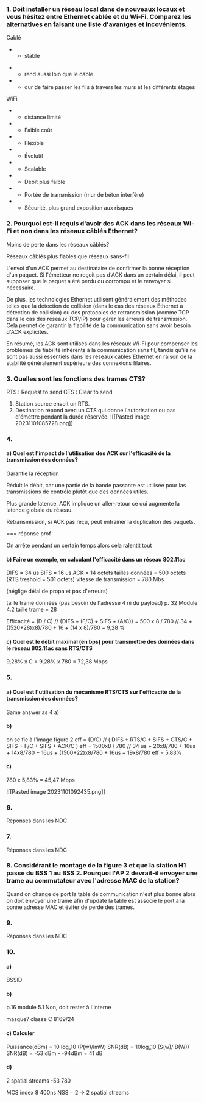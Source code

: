 ### 1. Doit installer un réseau local dans de nouveaux locaux et vous hésitez entre Ethernet cablée et du Wi-Fi. Comparez les alternatives en faisant une liste d'avantges et incovénients.

Cablé
+ + stable
-  - rend aussi loin que le câble
- - dur de faire passer les fils à travers les murs et les différents étages

WiFi
- - distance limité
- + Faible coût 
- + Flexible
- + Évolutif
- + Scalable
- - Débit plus faible
- - Portée de transmission (mur de béton interfére)
- - Sécurité, plus grand exposition aux risques


### 2. Pourquoi est-il requis d'avoir des ACK dans les réseaux Wi-Fi et non dans les réseaux câblés Ethernet?

Moins de perte dans les réseaux câblés? 

Réseaux câblés plus fiables que réseaux sans-fil.

L'envoi d'un ACK permet au destinataire de confirmer la bonne réception d'un paquet. Si l'émetteur ne reçoit pas d'ACK dans un certain délai, il peut supposer que le paquet a été perdu ou corrompu et le renvoyer si nécessaire.

De plus, les technologies Ethernet utilisent généralement des méthodes telles que la détection de collision (dans le cas des réseaux Ethernet à détection de collision) ou des protocoles de retransmission (comme TCP dans le cas des réseaux TCP/IP) pour gérer les erreurs de transmission. Cela permet de garantir la fiabilité de la communication sans avoir besoin d'ACK explicites.

En résumé, les ACK sont utilisés dans les réseaux Wi-Fi pour compenser les problèmes de fiabilité inhérents à la communication sans fil, tandis qu'ils ne sont pas aussi essentiels dans les réseaux câblés Ethernet en raison de la stabilité généralement supérieure des connexions filaires.

### 3. Quelles sont les fonctions des trames CTS?
RTS : Request to send
CTS : Clear to send

1. Station source envoit un RTS.
2. Destination répond avec un CTS qui donne l'autorisation ou pas d'émettre pendant la durée réservée.
![[Pasted image 20231101085728.png]]

### 4. 
#### a) Quel est l'impact de l'utilisation des ACK sur l'efficacité de la transmission des données?

Garantie la réception

Réduit le débit, car une partie de la bande passante est utilisée pour las transmissions de contrôle plutôt que des données utiles.

Plus grande latence, ACK implique un aller-retour ce qui augmente la latence globale du réseau.

Retransmission, si ACK pas reçu, peut entrainer la duplication des paquets.

===
réponse prof

On arrête pendant un certain temps alors cela ralentit tout
#### b) Faire un exemple, en calculant l'efficacité dans un réseau 802.11ac
DIFS = 34 us
SIFS = 16 us
ACK = 14 octets
tailles données = 500 octets (RTS treshold = 501 octets)
vitesse de transmission = 780 Mbs

(néglige délai de propa et pas d'erreurs)

taille trame données (pas besoin de l'adresse 4 ni du payload) p. 32 Module 4.2 
taille trame = 28

Efficacité = (D / C) // {DIFS + (F/C) + SIFS + (A/C)} 
= 500 x 8 / 780 // 34 + ((520+28)x8)/780 + 16 + (14 x 8)/780
= 9,28 %
#### c) Quel est le débit maximal (en bps) pour transmettre des données dans le réseau 802.11ac sans RTS/CTS
9,28% x C = 9,28% x 780 = 72,38 Mbps

### 5. 
#### a) Quel est l'utilisation du mécanisme RTS/CTS sur l'efficacité de la transmission des données?
Same answer as 4 a)


#### b) 
on se fie à l'image figure 2
eff = (D/C) // ( DIFS + RTS/C + SIFS + CTS/C + SIFS + F/C + SIFS + ACK/C )
eff = 1500x8 / 780 // 34 us + 20x8/780 + 16us + 14x8/780 + 16us + (1500+22)x8/780 + 16us + 19x8/780
eff = 5,83%

#### c) 

780 x 5,83%  = 45,47 Mbps

![[Pasted image 20231101092435.png]]


### 6. 
Réponses dans les NDC
### 7.
Réponses dans les NDC

### 8. Considérant le montage de la figure 3 et que la station H1 passe du BSS 1 au BSS 2. Pourquoi l'AP 2 devrait-il envoyer une trame au commutateur avec l'adresse MAC de la station?

Quand on change de port la table de communication n'est plus bonne alors on doit envoyer une trame afin d'update la table est associé le port à la bonne adresse MAC et éviter de perde des trames.

### 9. 
Réponses dans les NDC

### 10.
#### a)
BSSID
#### b)
p.16 module 5.1
Non, doit rester à l'interne

masque?
classe C 8169/24

#### c) Calculer 
Puissance(dBm) = 10 log_10 (P(w)/lmW)
SNR(dB) = 10log_10  (S(w)/ B(W))
SNR(dB) = -53 dBm -  -94dBm = 41 dB
#### d)
2 spatial streams
-53
780

MCS index 8
400ns
NSS = 2 => 2 spatial streams

